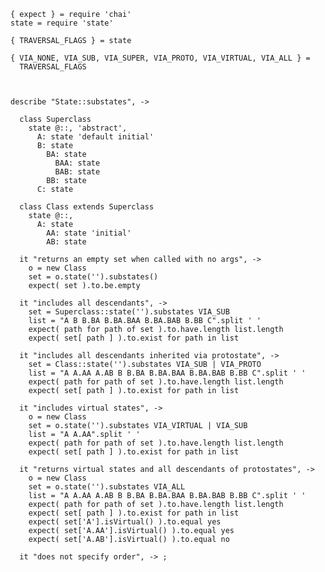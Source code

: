     { expect } = require 'chai'
    state = require 'state'

    { TRAVERSAL_FLAGS } = state

    { VIA_NONE, VIA_SUB, VIA_SUPER, VIA_PROTO, VIA_VIRTUAL, VIA_ALL } =
      TRAVERSAL_FLAGS



    describe "State::substates", ->

      class Superclass
        state @::, 'abstract',
          A: state 'default initial'
          B: state
            BA: state
              BAA: state
              BAB: state
            BB: state
          C: state

      class Class extends Superclass
        state @::,
          A: state
            AA: state 'initial'
            AB: state

      it "returns an empty set when called with no args", ->
        o = new Class
        set = o.state('').substates()
        expect( set ).to.be.empty

      it "includes all descendants", ->
        set = Superclass::state('').substates VIA_SUB
        list = "A B B.BA B.BA.BAA B.BA.BAB B.BB C".split ' '
        expect( path for path of set ).to.have.length list.length
        expect( set[ path ] ).to.exist for path in list

      it "includes all descendants inherited via protostate", ->
        set = Class::state('').substates VIA_SUB | VIA_PROTO
        list = "A A.AA A.AB B B.BA B.BA.BAA B.BA.BAB B.BB C".split ' '
        expect( path for path of set ).to.have.length list.length
        expect( set[ path ] ).to.exist for path in list

      it "includes virtual states", ->
        o = new Class
        set = o.state('').substates VIA_VIRTUAL | VIA_SUB
        list = "A A.AA".split ' '
        expect( path for path of set ).to.have.length list.length
        expect( set[ path ] ).to.exist for path in list

      it "returns virtual states and all descendants of protostates", ->
        o = new Class
        set = o.state('').substates VIA_ALL
        list = "A A.AA A.AB B B.BA B.BA.BAA B.BA.BAB B.BB C".split ' '
        expect( path for path of set ).to.have.length list.length
        expect( set[ path ] ).to.exist for path in list
        expect( set['A'].isVirtual() ).to.equal yes
        expect( set['A.AA'].isVirtual() ).to.equal yes
        expect( set['A.AB'].isVirtual() ).to.equal no

      it "does not specify order", -> ;
